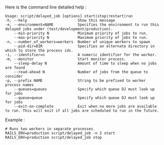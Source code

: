 Here is the command line detailed help :

    Usage: script/delayed_job [options] start|stop|restart|run
    -h, --help                       Show this message
    -e, --environment=NAME           Specifies the environment to run this delayed jobs under (test/development/production).
        --min-priority N             Minimum priority of jobs to run.
        --max-priority N             Maximum priority of jobs to run.
    -n, --number_of_workers=workers  Number of unique workers to spawn
        --pid-dir=DIR                Specifies an alternate directory in which to store the process ids.
    -i, --identifier=n               A numeric identifier for the worker.
    -m, --monitor                    Start monitor process.
        --sleep-delay N              Amount of time to sleep when no jobs are found
        --read-ahead N               Number of jobs from the queue to consider
    -p, --prefix NAME                String to be prefixed to worker process names
        --queues=queues              Specify which queue DJ must look up for jobs
        --queue=queue                Specify which queue DJ must look up for jobs
        --exit-on-complete           Exit when no more jobs are available to run. This will exit if all jobs are scheduled to run in the future.

Example :

    # Runs two workers in separate processes.
    RAILS_ENV=production script/delayed_job -n 2 start
    RAILS_ENV=production script/delayed_job stop

